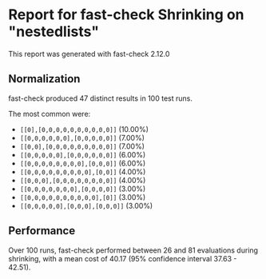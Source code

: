 # Report for fast-check Shrinking on "nestedlists"

This report was generated with fast-check 2.12.0

## Normalization

fast-check produced 47 distinct results in 100 test runs.

The most common were:

* ``[[0],[0,0,0,0,0,0,0,0,0,0]]`` (10.00%)
* ``[[0,0,0,0,0,0],[0,0,0,0,0]]`` (7.00%)
* ``[[0,0],[0,0,0,0,0,0,0,0,0]]`` (7.00%)
* ``[[0,0,0,0,0],[0,0,0,0,0,0]]`` (6.00%)
* ``[[0,0,0,0,0,0,0,0],[0,0,0]]`` (6.00%)
* ``[[0,0,0,0,0,0,0,0,0],[0,0]]`` (4.00%)
* ``[[0,0,0],[0,0,0,0,0,0,0,0]]`` (4.00%)
* ``[[0,0,0,0,0,0,0],[0,0,0,0]]`` (3.00%)
* ``[[0,0,0,0,0,0,0,0,0,0],[0]]`` (3.00%)
* ``[[0,0,0,0,0],[0,0,0],[0,0,0]]`` (3.00%)

## Performance

Over 100 runs, fast-check performed between 26 and 81 evaluations during shrinking,
with a mean cost of 40.17 (95% confidence interval 37.63 - 42.51).
